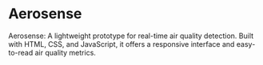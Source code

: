 # Aerosense
Aerosense: A lightweight prototype for real-time air quality detection. Built with HTML, CSS, and JavaScript, it offers a responsive interface and easy-to-read air quality metrics.
